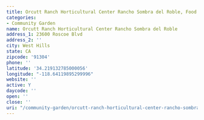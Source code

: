```yaml
---
title: Orcutt Ranch Horticultural Center Rancho Sombra del Roble, Food Oasis Los Angeles
categories:
- Community Garden
name: Orcutt Ranch Horticultural Center Rancho Sombra del Roble
address_1: 23600 Roscoe Blvd
address_2: ''
city: West Hills
state: CA
zipcode: '91304'
phone: ''
latitude: '34.219132785000056'
longitude: "-118.64119895299996"
website: ''
active: Y
daycode: ''
open: ''
close: ''
uri: "/community-garden/orcutt-ranch-horticultural-center-rancho-sombra-del-roble/"
---
```


